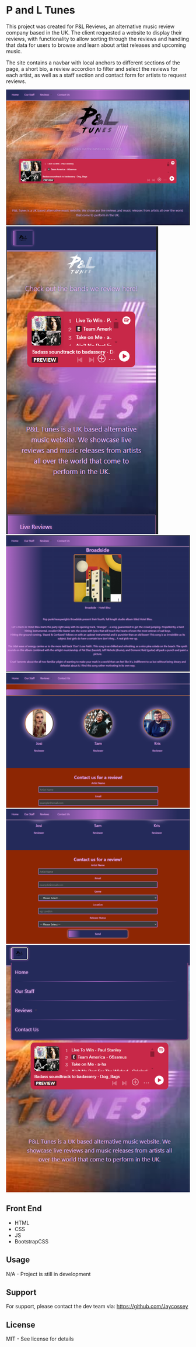 # P and L Tunes

This project was created for P&L Reviews, an alternative music review company based in the UK. The client requested a website to display their reviews, with functionality to allow sorting through the reviews and handling that data for users to browse and learn about artist releases and upcoming music. 

The site contains a navbar with local anchors to different sections of the page, a short bio, a review accordion to filter and select the reviews for each artist, as well as a staff section and contact form for artists to request reviews. 

![Screenshot of desktop landing page](./assets/images/screenshots/landing-screengrab.PNG)
![Screenshot of mobile landing page](./assets/images/screenshots/mobile-landing-screengrab.PNG)
![Screenshot of review section](./assets/images/screenshots/review-screengrab.PNG)
![Screenshot of staff section](./assets/images/screenshots/staff-screengrab.PNG)
![Screenshot of contact form](./assets/images/screenshots/contact-screengrab.PNG)
![Screenshot of expanded navbar](./assets/images/screenshots/darkmode-expanded-nav.PNG)
## Front End

- HTML
- CSS
- JS
- BootstrapCSS

## Usage

N/A - Project is still in development

## Support

For support, please contact the dev team via: https://github.com/Jaycossey

## License

MIT - See license for details
